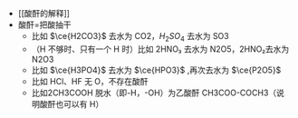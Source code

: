 - [[酸酐的解释]]
- 酸酐=把酸抽干
	- 比如 $\ce{H2CO3}$ 去水为 CO2，$H_2SO_4$ 去水为 SO3
	- （H 不够时、只有一个 H 时）比如 2HNO₃ 去水为 N2O5，2HNO₂去水为 N2O3
	- 比如 $\ce{H3PO4}$ 去水为 $\ce{HPO3}$ ,再次去水为 $\ce{P2O5}$
	- 比如 HCl、HF 无 O，不存在酸酐
	- 比如2CH3COOH 脱水（即-H，-OH）为乙酸酐 CH3COO-COCH3（说明酸酐也可以有 H）